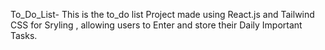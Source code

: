 To_Do_List-
This is the to_do list Project made using React.js  and Tailwind CSS for Sryling , allowing users to Enter and store their Daily Important Tasks.
